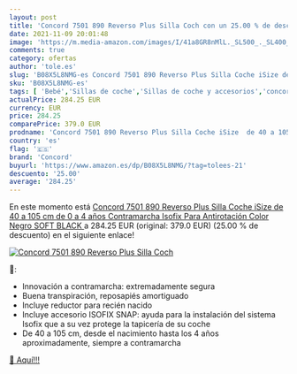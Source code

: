 ```yaml
---
layout: post
title: 'Concord 7501 890 Reverso Plus Silla Coch con un 25.00 % de descuento'
date: 2021-11-09 20:01:48
image: 'https://m.media-amazon.com/images/I/41a8GR8nMlL._SL500_._SL400_.jpg'
comments: true
category: ofertas
author: 'tole.es'
slug: 'B08X5L8NMG-es Concord 7501 890 Reverso Plus Silla Coche iSize de 40 a...'
sku: 'B08X5L8NMG-es'
tags: [ 'Bebé','Sillas de coche','Sillas de coche y accesorios','concord','isofix', ]
actualPrice: 284.25 EUR
currency: EUR
price: 284.25
comparePrice: 379.0 EUR
prodname: 'Concord 7501 890 Reverso Plus Silla Coche iSize  de 40 a 105 cm  de 0 a 4 años  Contramarcha  Isofix  Para Antirotación  Color Negro  SOFT BLACK '
country: 'es'
flag: '🇪🇸'
brand: 'Concord'
buyurl: 'https://www.amazon.es/dp/B08X5L8NMG/?tag=tolees-21'
descuento: '25.00'
average: '284.25'
---
```


En este momento está [Concord 7501 890 Reverso Plus Silla Coche iSize  de 40 a 105 cm  de 0 a 4 años  Contramarcha  Isofix  Para Antirotación  Color Negro  SOFT BLACK ](https://www.amazon.es/dp/B08X5L8NMG/?tag=tolees-21) a 284.25 EUR (original: 379.0 EUR) (25.00 %  de descuento) en el siguiente enlace!

[![Concord 7501 890 Reverso Plus Silla Coch](https://m.media-amazon.com/images/I/41a8GR8nMlL._SL500_._SL400_.jpg)](https://www.amazon.es/dp/B08X5L8NMG/?tag=tolees-21)

🔎:

- Innovación a contramarcha: extremadamente segura
- Buena transpiración, reposapiés amortiguado
- Incluye reductor para recién nacido
- Incluye accesorio ISOFIX SNAP: ayuda para la instalación del sistema Isofix que a su vez protege la tapicería de su coche
- De 40 a 105 cm, desde el nacimiento hasta los 4 años aproximadamente, siempre a contramarcha

[🛒 Aquí!!!](https://www.amazon.es/dp/B08X5L8NMG/?tag=tolees-21)
